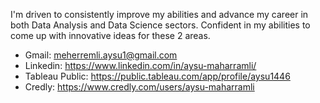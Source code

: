 I'm driven to consistently improve my abilities and advance my career in both Data Analysis and Data Science sectors. Confident in my abilities to come up with innovative ideas for these 2 areas.

- Gmail: meherremli.aysu1@gmail.com
- Linkedin: https://www.linkedin.com/in/aysu-maharramli/
- Tableau Public: https://public.tableau.com/app/profile/aysu1446
- Credly: https://www.credly.com/users/aysu-maharramli

<!--
**Aysu-Maharramli/Aysu-Maharramli** is a ✨ _special_ ✨ repository because its `README.md` (this file) appears on your GitHub profile.

Here are some ideas to get you started:

- 🔭 I’m currently working on ...
- 🌱 I’m currently learning ...
- 👯 I’m looking to collaborate on ...
- 🤔 I’m looking for help with ...
- 💬 Ask me about ...
- 📫 How to reach me: ...
- 😄 Pronouns: ...
- ⚡ Fun fact: ...
-->
